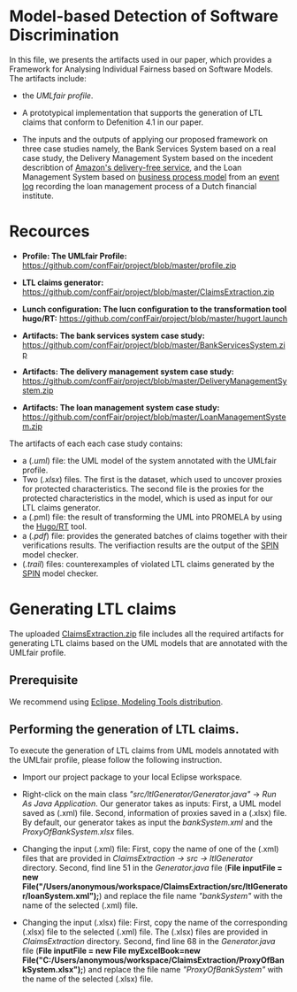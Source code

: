 # Model-based Detection of Software Discrimination

In this file, we presents the artifacts used in our paper, which provides a Framework for Analysing Individual Fairness based on Software Models. The artifacts include:

* the *UMLfair profile*.

*  A prototypical implementation that supports the generation of LTL claims that conform to Defenition 4.1 in our paper. 

* The inputs and the outputs of applying our proposed framework on three case studies namely, the Bank Services System based on a real case study, the Delivery Management System based on the incedent describtion of [Amazon's delivery-free service](https://www.bloomberg.com/graphics/2016-amazon-same-day/), and the Loan Management System based on [business process model](https://link.springer.com/chapter/10.1007/978-3-319-92901-9_19) from an [event log](https://www.win.tue.nl/bpi/doku.php?id=2012:challenge) recording the loan management process of a Dutch financial institute. 

# Recources

* **Profile: The UMLfair Profile:** https://github.com/confFair/project/blob/master/profile.zip
* **LTL claims generator:** https://github.com/confFair/project/blob/master/ClaimsExtraction.zip
* **Lunch configuration: The lucn configuration to the transformation tool hugo/RT:** https://github.com/confFair/project/blob/master/hugort.launch

* **Artifacts: The bank services system case study:** https://github.com/confFair/project/blob/master/BankServicesSystem.zip
* **Artifacts: The delivery management system case study:** https://github.com/confFair/project/blob/master/DeliveryManagementSystem.zip
* **Artifacts: The loan management system case study:** https://github.com/confFair/project/blob/master/LoanManagementSystem.zip

The artifacts of each each case study contains: 
* a (*.uml*) file: the UML model of the system annotated with the UMLfair profile.
* Two (*.xlsx*) files. The first is the dataset, which used to uncover proxies for protected characteristics. The second file is the proxies for the protected characteristics in the model, which is used as input for our LTL claims generator.  
* a (.pml) file: the result of transforming the UML into PROMELA by using the [Hugo/RT](https://www.informatik.uni-augsburg.de/en/chairs/swt/sse/hugort/) tool. 
* a (*.pdf*) file: provides the generated batches of claims together with their verifications results. The verifiaction results are the output of  the [SPIN](http://spinroot.com/spin/whatispin.html) model checker. 
* (*.trail*) files: counterexamples of violated LTL claims generated by the [SPIN](http://spinroot.com/spin/whatispin.html) model checker.

# Generating LTL claims
The uploaded [ClaimsExtraction.zip](https://github.com/confFair/project/blob/master/ClaimsExtraction.zip) file includes all the required artifacts for generating LTL claims based on the UML models that are annotated with the UMLfair profile.

## Prerequisite 
We recommend using [Eclipse, Modeling Tools distribution](https://www.eclipse.org/downloads/packages/release/neon/r/eclipse-modeling-tools).

## Performing the generation of LTL claims. 
To execute the generation of LTL claims from UML models annotated with the UMLfair profile, please follow the following instruction. 

* Import our project package to your local Eclipse workspace.
* Right-click on the main class *"src/ltlGenerator/Generator.java"* → *Run As Java Application*. Our generator takes as inputs: First, a UML model saved as (.xml) file. Second, information of proxies saved in a (.xlsx) file. By default, our generator takes as input the *bankSystem.xml* and the *ProxyOfBankSystem.xlsx* files. 

* Changing the input (.xml) file: First, copy the name of one of the (.xml) files that are provided in *ClaimsExtraction → src → ltlGenerator* directory. Second, find line 51 in the *Generator.java* file (**File inputFile = new File("/Users/anonymous/workspace/ClaimsExtraction/src/ltlGenerator/loanSystem.xml");**) and replace the file name *"bankSystem"* with the name of the selected (.xml) file. 

* Changing the input (.xlsx) file: First, copy the name of the corresponding (.xlsx) file to the selected (.xml) file. The (.xlsx) files are provided in *ClaimsExtraction* directory. Second, find line 68 in the *Generator.java* file (**File inputFile = new File myExcelBook=new File("C:/Users/anonymous/workspace/ClaimsExtraction/ProxyOfBankSystem.xlsx");**) and replace the file name *"ProxyOfBankSystem"* with the name of the selected (.xlsx) file.
